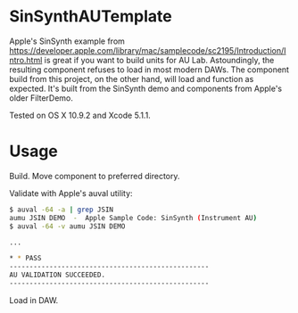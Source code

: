 SinSynthAUTemplate
==================

Apple's SinSynth example from https://developer.apple.com/library/mac/samplecode/sc2195/Introduction/Intro.html is great if you want to build units for AU Lab. Astoundingly, the resulting component refuses to load in most modern DAWs. The component build from this project, on the other hand, will load and function as expected. It's built from the SinSynth demo and components from Apple's older FilterDemo.

Tested on OS X 10.9.2 and Xcode 5.1.1.

Usage
==================
Build. Move component to preferred directory.

Validate with Apple's auval utility:

```bash
$ auval -64 -a | grep JSIN
aumu JSIN DEMO  -  Apple Sample Code: SinSynth (Instrument AU)
$ auval -64 -v aumu JSIN DEMO

...

* * PASS
--------------------------------------------------
AU VALIDATION SUCCEEDED.
--------------------------------------------------
```

Load in DAW.